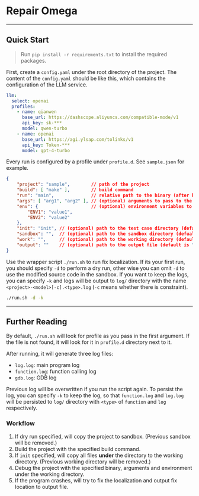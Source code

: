# Repair Omega

---

## Quick Start

> Run `pip install -r requirements.txt` to install the required packages.

First, create a `config.yaml` under the root directory of the project. The content of the `config.yaml` should be like this, which contains the configuration of the LLM service.

```yaml
llm:
  select: openai
  profiles:
    - name: qianwen
      base_url: https://dashscope.aliyuncs.com/compatible-mode/v1
      api_key: sk-***
      model: qwen-turbo
    - name: openai
      base_url: https://agi.ylsap.com/tolinks/v1
      api_key: Token-***
      model: gpt-4-turbo
```

Every run is configured by a profile under `profile.d`. See `sample.json` for example.

```json
{
    "project": "sample",        // path of the project
    "build": [ "make" ],        // build command
    "run": "main",              // relative path to the binary (after build) to the project root
    "args": [ "arg1", "arg2" ], // (optional) arguments to pass to the program
    "env": {                    // (optional) environment variables to set for the program
        "ENV1": "value1",
        "ENV2": "value2"
    },
    "init": "init", // (optional) path to the test case directory (default is None)
    "sandbox": "",  // (optional) path to the sandbox directory (defualt is .sandbox)
    "work": "",     // (optional) path to the working directory (default is .work)
    "output": ""    // (optional) path to the output file (default is "locations.txt")
}
```

Use the wrapper script `./run.sh` to run fix localization. If its your first run, you should specify `-d` to perform a dry run, other wise you can omit `-d` to use the modified source code in the sandbox. If you want to keep the logs, you can specify `-k` and logs will be output to `log/` directory with the name `<project>-<model>[-c].<type>.log` (`-c` means whether there is constraint).

```bash
./run.sh -d -k
```

---

## Further Reading

By default, `./run.sh` will look for profile as you pass in the first argument. If the file is not found, it will look for it in `profile.d` directory next to it.

After running, it will generate three log files:

- `log.log`: main program log
- `function.log`: function calling log
- `gdb.log`: GDB log

Previous log will be overwritten if you run the script again. To persist the log, you can specify `-k` to keep the log, so that `function.log` and `log.log` will be persisted to `log/` directory with `<type>` of `function` and `log` respectively.

### Workflow

1. If dry run specified, will copy the project to sandbox. (Previous sandbox will be removed.)
2. Build the project with the specified build command.
3. If `init` specified, will copy all files **under** the directory to the working directory. (Previous working directory will be removed.)
4. Debug the project with the specified binary, arguments and environment under the working directory.
5. If the program crashes, will try to fix the localization and output fix location to output file.

